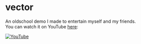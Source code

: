 # vector

An oldschool demo I made to entertain myself and my friends.  
You can watch it on YouTube [here](https://www.youtube.com/watch?v=M0JTFGSPCQo):  

[![YouTube](https://img.youtube.com/vi/M0JTFGSPCQo/0.jpg)](https://www.youtube.com/watch?v=M0JTFGSPCQo)
